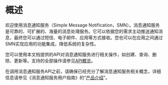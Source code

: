 # 概述<a name="ZH-CN_TOPIC_0173395955"></a>

欢迎使用消息通知服务（Simple Message Notification，SMN）。消息通知服务是可靠的、可扩展的、海量的消息处理服务。它可以依据您的需求主动推送通知消息，最终您可以通过短信、电子邮件、应用等方式接收。您也可以在应用之间通过SMN实现应用的功能集成，降低系统的复杂性。

您可以使用本文档提供的API对消息通知服务进行相关操作，如创建、查询、删除、更新等。支持的全部操作请参见[API概览](API概览.md)。

在调用消息通知服务API之前，请确保已经充分了解消息通知服务相关概念，详细信息请参见《消息通知服务用户指南》的“[产品介绍](https://support.huaweicloud.com/productdesc-smn/zh-cn_topic_0043394877.html)”。

